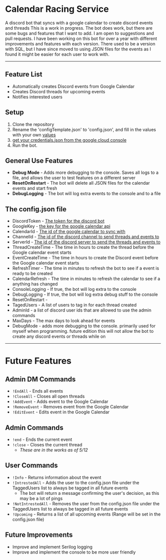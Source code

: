 # Calendar Racing Service

A discord bot that syncs with a google calendar to create discord events and threads
This is a work in progress. The bot does work, but there are some bugs and features that I want to add. 
I am open to suggestions and pull requests.
I have been working on this bot for over a year with different improvements and features with each version.
There used to be a version with SQL, but I have since moved to using JSON files for the events as I found it might be easier for each user to work with.


----------------------------------------------------------------------------------------
	

## Feature List
- Automatically creates Discord events from Google Calendar
- Creates Discord threads for upcoming events
- Notifies interested users


## Setup
1. Clone the repository
2. Rename the 'configTemplate.json' to 'config.json', and fill in the values with your own [values](https://github.com/StL3wi/CalendarRacingService?tab=readme-ov-file#the-configjson-file)
3. [get your credentials.json from the google cloud console](https://developers.google.com/workspace/guides/create-credentials)
4. Run the bot.



## General Use Features
- **Debug Mode** - Adds more debugging to the console. Saves all logs to a file, and allows the user to test features on a different server
- **ResetOnRestart** - The bot will delete all JSON files for the calendar events and start fresh
- **DebugLogging** - The bot will log extra events to the console and to a file


## The config.json file
- DiscordToken - [The token for the discord bot](https://docs.discordbotstudio.org/setting-up-dbs/finding-your-bot-token)
- GoogleKey - [the key for the google calendar api](https://support.google.com/googleapi/answer/6158862?hl=en)
- CalendarId - [The id of the google calendar to sync with](https://docs.simplecalendar.io/find-google-calendar-id/)
- ChannelId - [The id of the discord channel to send threads and events to](https://support.discord.com/hc/en-us/articles/206346498-Where-can-I-find-my-User-Server-Message-ID)
- ServerId - [The id of the discord server to send the threads and events to](https://support.discord.com/hc/en-us/articles/206346498-Where-can-I-find-my-User-Server-Message-ID)
- ThreadCreateTime - The time in hours to create the thread before the Google calendar event starts
- EventCreateTime - The time in hours to create the Discord event before the Google calendar event starts
- RefreshTimer - The time in minutes to refresh the bot to see if a event is ready to be created
- CalendarRefresh - The time in minutes to refresh the calendar to see if a anything has changed
- ConsoleLogging - If true, the bot will log extra to the console
- DebugLogging - If true, the bot will log extra debug stuff to the console
- ResetOnRestart - 
- TagedUsers - A list of users to tag in for each thread created
- AdminId - a list of discord user ids that are allowed to use the admin commands
- MaxDays - The max days to look ahead for events
- DebugMode - adds more debugging to the console. primarily used for myself when programming. future edition this will not allow the bot to create any discord events or threads while on


----------------------------------------------------------------------------------------
# Future Features

## Admin DM Commands
- `!EndAll` - Ends all events
- `!CloseAll` - Closes all open threads
- `!AddEvent` - Adds event to the Google Calendar
- `!RemoveEvent` - Removes event from the Google Calendar
- `!EditEvent` - Edits event in the Google Calendar

## Admin Commands
- `!end` - Ends the current event
- `!close` - Closes the current thread
  - *These are in the works as of 5/12*

## User Commands
- `!Info` - Returns information about the event
- `!IntrestedAll` - Adds the user to the config.json file under the TaggedUsers list to always be tagged in all future events
  - The bot will return a message confirming the user's decision, as this may be a lot of pings
- `!NotIntrestedAll` - Removes the user from the config.json file under the TaggedUsers list to always be tagged in all future events
- `!Upcoming` - Returns a list of all upcoming events (Range will be set in the config.json file)

## Future Improvements
- Improve and implement Serilog logging
- Improve and implement the console to be more user friendly

